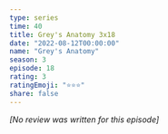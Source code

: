 ```yaml
---
type: series
time: 40
title: Grey's Anatomy 3x18
date: "2022-08-12T00:00:00"
name: "Grey's Anatomy"
season: 3
episode: 18
rating: 3
ratingEmoji: "⭐️⭐️⭐️"
share: false
---
```


_[No review was written for this episode]_
